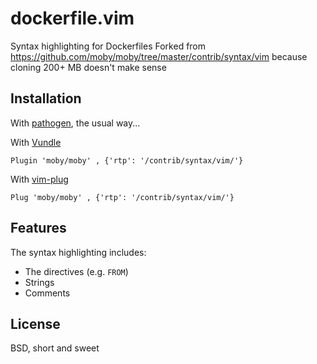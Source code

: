 dockerfile.vim
==============

Syntax highlighting for Dockerfiles
Forked from https://github.com/moby/moby/tree/master/contrib/syntax/vim because cloning 200+ MB doesn't make sense

Installation
------------
With [pathogen](https://github.com/tpope/vim-pathogen), the usual way...

With [Vundle](https://github.com/gmarik/Vundle.vim)

    Plugin 'moby/moby' , {'rtp': '/contrib/syntax/vim/'}

With [vim-plug](https://github.com/junegunn/vim-plug)

    Plug 'moby/moby' , {'rtp': '/contrib/syntax/vim/'}

Features
--------

The syntax highlighting includes:

* The directives (e.g. `FROM`)
* Strings
* Comments

License
-------

BSD, short and sweet
